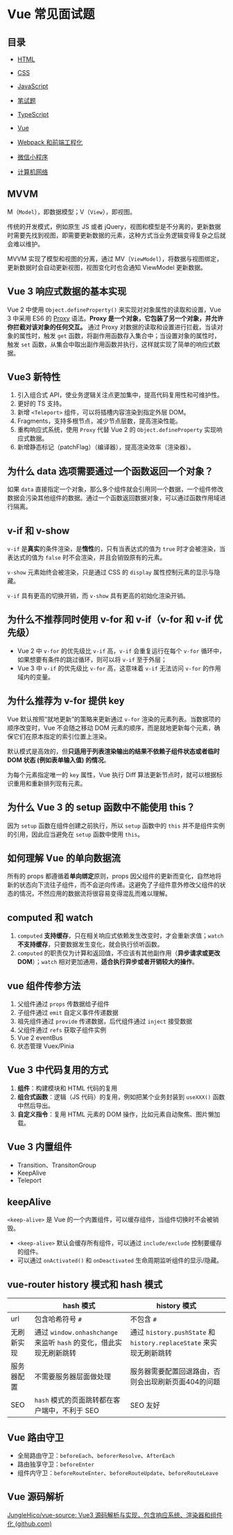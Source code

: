 # Vue 常见面试题



## 目录

- [HTML](../html/html.md)

- [CSS](../css/css.md)

- [JavaScript](../js/js.md)

- [笔试题](../code/code.md)

- [TypeScript](../typescript/typescript.md)

- [Vue](../vue/vue.md)

- [Webpack 和前端工程化](../webpack/webpack.md)

- [微信小程序](../mini-program/mini-program.md)

- [计算机网络](../network/network.md)



## MVVM 

M（`Model`），即数据模型；V（`View`），即视图。

传统的开发模式，例如原生 JS 或者 jQuery，视图和模型是不分离的，更新数据时需要先找到视图，即需要更新数据的元素，这种方式当业务逻辑变得复杂之后就会难以维护。

MVVM 实现了模型和视图的分离，通过 MV（`ViewModel`），将数据与视图绑定，更新数据时会自动更新视图，视图变化时也会通知 ViewModel 更新数据。



## Vue 3 响应式数据的基本实现

Vue 2 中使用 `Object.defineProperty()` 来实现对对象属性的读取和设置，Vue 3 中采用 ES6 的 [Proxy](https://developer.mozilla.org/zh-CN/docs/Web/JavaScript/Reference/Global_Objects/Proxy) 语法。**Proxy 是一个对象，它包装了另一个对象，并允许你拦截对该对象的任何交互。** 通过 Proxy 对数据的读取和设置进行拦截，当读对象的属性时，触发 `get` 函数，将副作用函数存入集合中；当设置对象的属性时，触发 `set` 函数，从集合中取出副作用函数并执行，这样就实现了简单的响应式数据。



## Vue3 新特性

1. 引入组合式 API，使业务逻辑关注点更加集中，提高代码复用性和可维护性。
2. 更好的 TS 支持。
3. 新增 `<Teleport>` 组件，可以将插槽内容渲染到指定外层 DOM。
4. Fragments，支持多根节点，减少节点层数，提高渲染性能。
5. 重构响应式系统，使用 `Proxy` 代替 Vue 2 的 `Object.defineProperty` 实现响应式数据。
6. 新增静态标记（patchFlag）（编译器），提高渲染效率（渲染器）。



## 为什么 data 选项需要通过一个函数返回一个对象？

如果 `data` 直接指定一个对象，那么多个组件就会引用同一个数据，一个组件修改数据会污染其他组件的数据。通过一个函数返回数据对象，可以通过函数作用域进行隔离。



## v-if 和 v-show

`v-if` 是**真实**的条件渲染，是**惰性**的，只有当表达式的值为 `true` 时才会被渲染，当表达式的值为 `false` 时不会渲染，并且会销毁原有的元素。

`v-show` 元素始终会被渲染，只是通过 CSS 的 `display` 属性控制元素的显示与隐藏。

`v-if` 具有更高的切换开销，而 `v-show` 具有更高的初始化渲染开销。



## 为什么不推荐同时使用 v-for 和 v-if（v-for 和 v-if 优先级）

- Vue 2 中 `v-for` 的优先级比 `v-if` 高，`v-if` 会重复运行在每个 `v-for` 循环中，如果想要有条件的跳过循环，则可以将 `v-if` 至于外层；
- Vue 3 中 `v-if` 的优先级比 `v-for` 高，这意味着 `v-if` 无法访问 `v-for` 的作用域内的变量。



## 为什么推荐为 v-for 提供 key

Vue 默认按照“就地更新”的策略来更新通过 `v-for` 渲染的元素列表。当数据项的顺序改变时，Vue 不会随之移动 DOM 元素的顺序，而是就地更新每个元素，确保它们在原本指定的索引位置上渲染。

默认模式是高效的，但**只适用于列表渲染输出的结果不依赖子组件状态或者临时 DOM 状态 (例如表单输入值) 的情况**。

为每个元素指定唯一的 `key` 属性，Vue 执行 Diff 算法更新节点时，就可以根据标识重用和重新排列现有元素。



## 为什么 Vue 3 的 setup 函数中不能使用 this？

因为 `setup` 函数在组件创建之前执行，所以 `setup` 函数中的 `this` 并不是组件实例的引用，因此应当避免在 `setup` 函数中使用 `this`。



## 如何理解 Vue 的单向数据流

所有的 props 都遵循着**单向绑定**原则，props 因父组件的更新而变化，自然地将新的状态向下流往子组件，而不会逆向传递。这避免了子组件意外修改父组件的状态的情况，不然应用的数据流将很容易变得混乱而难以理解。



## computed 和 watch

1. `computed` **支持缓存**，只在相关响应式依赖发生改变时，才会重新求值；`watch` **不支持缓存**，只要数据发生变化，就会执行侦听函数。
2. `computed` 的职责仅为计算和返回值，不应该有其他副作用（**异步请求或更改 DOM**）；`watch` 相对更加通用，**适合执行异步或者开销较大的操作**。



## vue 组件传参方法

1. 父组件通过 `props` 传数据给子组件
2. 子组件通过 `emit` 自定义事件传递数据
3. 祖先组件通过 `provide` 传递数据，后代组件通过 `inject` 接受数据
4. 父组件通过 `refs` 获取子组件实例
5. Vue 2 eventBus
6. 状态管理 Vuex/Pinia



## Vue 3 中代码复用的方式

1. **组件**：构建模块和 HTML 代码的复用
2. **组合式函数**：逻辑（JS 代码）的复用，例如把某个业务封装到 `useXXX()` 函数中然后导出。
3. **自定义指令**：复用 HTML 元素的 DOM 操作，比如元素自动聚焦、图片懒加载。



## Vue 3 内置组件

- Transition、TransitonGroup
- KeepAlive
- Teleport



## keepAlive

`<keep-alive>` 是 Vue 的一个内置组件，可以缓存组件，当组件切换时不会被销毁。

- `<keep-alive>` 默认会缓存所有组件，可以通过 `include/exclude` 控制要缓存的组件。
- 可以通过 `onActivated()` 和 `onDeactivated` 生命周期监听组件的显示/隐藏。



## vue-router history 模式和 hash 模式

|            | hash 模式                                                    | history 模式                                                 |
| ---------- | ------------------------------------------------------------ | ------------------------------------------------------------ |
| url        | 包含哈希符号 `#`                                             | 不包含 `#`                                                   |
| 无刷新实现 | 通过 `window.onhashchange` 来监听 `hash` 的变化，借此实现无刷新跳转 | 通过 `history.pushState` 和 `history.replaceState` 来实现无刷新跳转 |
| 服务器配置 | 不需要服务器层面做处理                                       | 服务器需要配置回退路由，否则会出现刷新页面404的问题          |
| SEO        | `hash` 模式的页面跳转都在客户端中，不利于 SEO                | SEO 友好                                                     |



## Vue 路由守卫

- 全局路由守卫：`beforeEach`、`beforerResolve`、`AfterEach`
- 路由独享守卫：`beforeEnter`
- 组件内守卫：`beforeRouteEnter`、`beforeRouteUpdate`、`beforeRouteLeave`



## Vue 源码解析

[JungleHico/vue-source: Vue3 源码解析与实现，包含响应系统、渲染器和组件化 (github.com)](https://github.com/JungleHico/vue-source)


